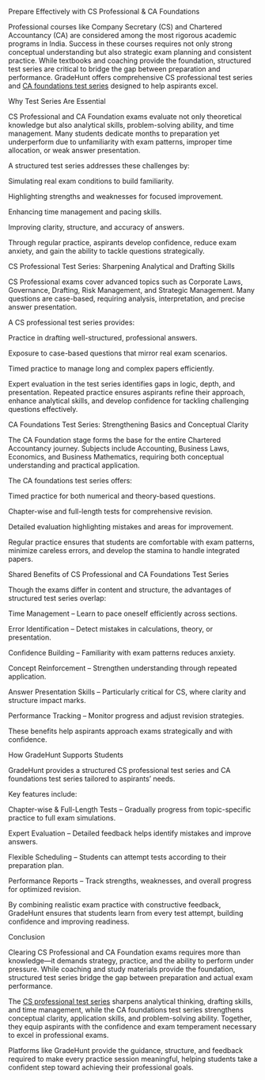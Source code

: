 Prepare Effectively with CS Professional & CA Foundations


Professional courses like Company Secretary (CS) and Chartered Accountancy (CA) are considered among the most rigorous academic programs in India. 
Success in these courses requires not only strong conceptual understanding but also strategic exam planning and consistent practice. While textbooks and coaching 
provide the foundation, structured test series are critical to bridge the gap between preparation and performance. GradeHunt offers comprehensive CS professional
test series and [CA foundations test series](https://gradehunt.com/ca-foundation-test-series) designed to help aspirants excel.

Why Test Series Are Essential

CS Professional and CA Foundation exams evaluate not only theoretical knowledge but also analytical skills, problem-solving ability, and time management. Many students dedicate months to preparation yet underperform due to unfamiliarity with exam patterns, improper time allocation, or weak answer presentation.

A structured test series addresses these challenges by:

Simulating real exam conditions to build familiarity.

Highlighting strengths and weaknesses for focused improvement.

Enhancing time management and pacing skills.

Improving clarity, structure, and accuracy of answers.

Through regular practice, aspirants develop confidence, reduce exam anxiety, and gain the ability to tackle questions strategically.

CS Professional Test Series: Sharpening Analytical and Drafting Skills

CS Professional exams cover advanced topics such as Corporate Laws, Governance, Drafting, Risk Management, and Strategic Management. Many questions are case-based, requiring analysis, interpretation, and precise answer presentation.

A CS professional test series provides:

Practice in drafting well-structured, professional answers.

Exposure to case-based questions that mirror real exam scenarios.

Timed practice to manage long and complex papers efficiently.

Expert evaluation in the test series identifies gaps in logic, depth, and presentation. Repeated practice ensures aspirants refine their approach, enhance analytical skills, and develop confidence for tackling challenging questions effectively.

CA Foundations Test Series: Strengthening Basics and Conceptual Clarity

The CA Foundation stage forms the base for the entire Chartered Accountancy journey. Subjects include Accounting, Business Laws, Economics, and Business Mathematics, requiring both conceptual understanding and practical application.

The CA foundations test series offers:

Timed practice for both numerical and theory-based questions.

Chapter-wise and full-length tests for comprehensive revision.

Detailed evaluation highlighting mistakes and areas for improvement.

Regular practice ensures that students are comfortable with exam patterns, minimize careless errors, and develop the stamina to handle integrated papers.

Shared Benefits of CS Professional and CA Foundations Test Series

Though the exams differ in content and structure, the advantages of structured test series overlap:

Time Management – Learn to pace oneself efficiently across sections.

Error Identification – Detect mistakes in calculations, theory, or presentation.

Confidence Building – Familiarity with exam patterns reduces anxiety.

Concept Reinforcement – Strengthen understanding through repeated application.

Answer Presentation Skills – Particularly critical for CS, where clarity and structure impact marks.

Performance Tracking – Monitor progress and adjust revision strategies.

These benefits help aspirants approach exams strategically and with confidence.

How GradeHunt Supports Students

GradeHunt provides a structured CS professional test series and CA foundations test series tailored to aspirants’ needs.

Key features include:

Chapter-wise & Full-Length Tests – Gradually progress from topic-specific practice to full exam simulations.

Expert Evaluation – Detailed feedback helps identify mistakes and improve answers.

Flexible Scheduling – Students can attempt tests according to their preparation plan.

Performance Reports – Track strengths, weaknesses, and overall progress for optimized revision.

By combining realistic exam practice with constructive feedback, GradeHunt ensures that students learn from every test attempt, building confidence and improving readiness.

Conclusion

Clearing CS Professional and CA Foundation exams requires more than knowledge—it demands strategy, practice, and the ability to perform under pressure. 
While coaching and study materials provide the foundation, structured test series bridge the gap between preparation and actual exam performance.

The [CS professional test series](https://gradehunt.com/course/cs-test-series) sharpens analytical thinking, drafting skills, and time management, while the CA foundations test series strengthens conceptual 
clarity, application skills, and problem-solving ability. Together, they equip aspirants with the confidence and exam temperament necessary to excel in professional
exams.

Platforms like GradeHunt provide the guidance, structure, and feedback required to make every practice session meaningful, helping students take a confident
step toward achieving their professional goals.
